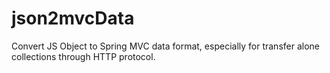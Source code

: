 # json2mvcData
Convert JS Object to Spring MVC data format, especially for transfer  alone collections through HTTP protocol.
